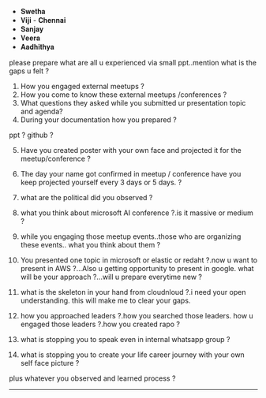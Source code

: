 - 𝐒𝐰𝐞𝐭𝐡𝐚 
- 𝐕𝐢𝐣𝐢 - 𝐂𝐡𝐞𝐧𝐧𝐚𝐢 
- 𝐒𝐚𝐧𝐣𝐚𝐲 
- 𝐕𝐞𝐞𝐫𝐚 
- 𝐀𝐚𝐝𝐡𝐢𝐭𝐡𝐲𝐚

please prepare what are all u experienced via small ppt..mention what is the gaps u felt ?


1. How you engaged external meetups ?
2. How you come to know these external meetups /conferences ?
3. What questions they asked while you submitted ur presentation topic and agenda?
4. During your documentation how you prepared ?

ppt ?
github ?

5. Have you created poster with your own face and projected it for the meetup/conference ?

6. The day your name got confirmed in meetup / conference have you keep projected yourself every 3 days or 5 days. ?

7. what are the political did you observed ?

8. what you think about microsoft AI conference ?.is it massive or medium ?

9. while you engaging those meetup events..those who are organizing these events.. what you think about them ?

10. You presented one topic in microsoft or elastic or redaht ?.now u want to present in AWS ?...Also u getting opportunity to present in google. what will be your approach ?...will u prepare everytime new ?

11. what is the skeleton in your hand from cloudnloud ?.i need your open understanding. this will make me to clear your gaps.

12. how you approached leaders ?.how you searched those leaders. how u engaged those leaders ?.how you created rapo ?

13. what is stopping you to speak even in internal whatsapp group ?

14. what is stopping you to create your life career journey with your own self face picture ?

plus whatever you observed and learned process ?

----------



